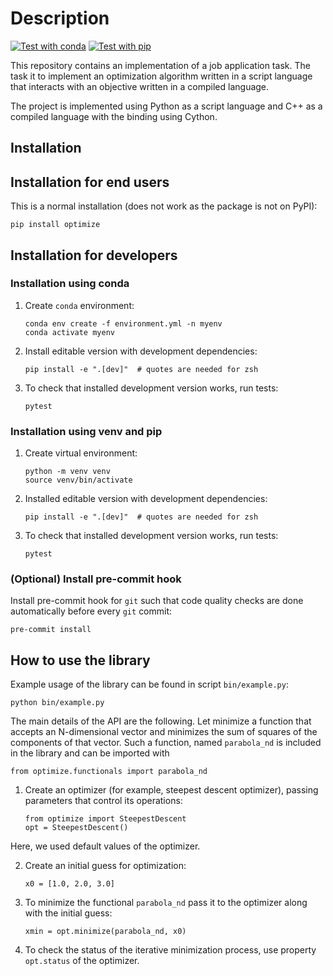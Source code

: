 # Description

[![Test with conda](https://github.com/dmitry-kabanov/test-task/actions/workflows/test-conda.yml/badge.svg)](https://github.com/dmitry-kabanov/test-task/actions/workflows/test-conda.yml)
[![Test with pip](https://github.com/dmitry-kabanov/test-task/actions/workflows/test-pip.yml/badge.svg)](https://github.com/dmitry-kabanov/test-task/actions/workflows/test-pip.yml)

This repository contains an implementation of a job application task.
The task it to implement an optimization algorithm written in a script language
that interacts with an objective written in a compiled language.

The project is implemented using Python as a script language and C++
as a compiled language with the binding using Cython.

## Installation

## Installation for end users

This is a normal installation (does not work as the package is not on PyPI):

    pip install optimize

## Installation for developers

### Installation using conda

1. Create `conda` environment:

    ```shell
    conda env create -f environment.yml -n myenv
    conda activate myenv
    ```

2. Install editable version with development dependencies:

    ```shell
    pip install -e ".[dev]"  # quotes are needed for zsh
    ```

3. To check that installed development version works, run tests:

    ```shell
    pytest
    ```

### Installation using venv and pip

1. Create virtual environment:

    ```shell
    python -m venv venv
    source venv/bin/activate
    ```

2. Installed editable version with development dependencies:

    ```shell
    pip install -e ".[dev]"  # quotes are needed for zsh
    ```

3. To check that installed development version works, run tests:

    ```shell
    pytest
    ```

### (Optional) Install pre-commit hook

Install pre-commit hook for `git` such that code quality checks are done
automatically before every `git` commit:

    pre-commit install

## How to use the library

Example usage of the library can be found in script `bin/example.py`:

    python bin/example.py

The main details of the API are the following.
Let minimize a function that accepts an N-dimensional vector and minimizes
the sum of squares of the components of that vector.
Such a function, named `parabola_nd` is included in the library
and can be imported with

    from optimize.functionals import parabola_nd

1. Create an optimizer (for example, steepest descent optimizer),
passing parameters that control its operations:

    ```shell
    from optimize import SteepestDescent
    opt = SteepestDescent()
    ```

Here, we used default values of the optimizer.

2. Create an initial guess for optimization:

    ```shell
    x0 = [1.0, 2.0, 3.0]
    ```

3. To minimize the functional `parabola_nd` pass it to the optimizer along
with the initial guess:

    ```shell
    xmin = opt.minimize(parabola_nd, x0)
    ```

4. To check the status of the iterative minimization process,
use property `opt.status` of the optimizer.
